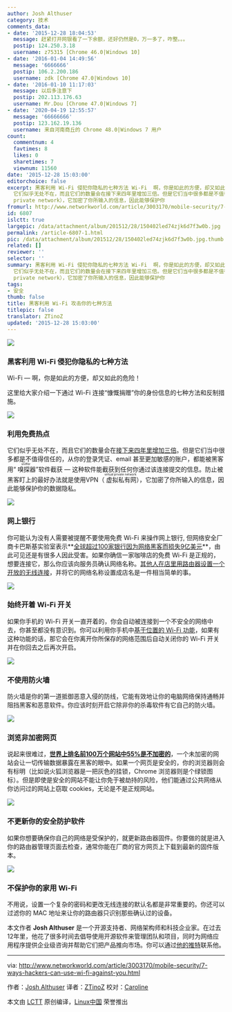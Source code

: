 ```yaml
---
author: Josh Althuser
category: 技术
comments_data:
- date: '2015-12-28 18:04:53'
  message: 赶紧打开网银看了一下余额，还好仍然是0，万一多了，咋整。。。
  postip: 124.250.3.18
  username: z75315 [Chrome 46.0|Windows 10]
- date: '2016-01-04 14:49:56'
  message: '6666666'
  postip: 106.2.200.186
  username: zdk [Chrome 47.0|Windows 10]
- date: '2016-01-10 11:17:03'
  message: 以后多注意下
  postip: 202.113.176.63
  username: Mr.Dou [Chrome 47.0|Windows 7]
- date: '2020-04-19 12:55:57'
  message: '66666666'
  postip: 123.162.19.136
  username: 来自河南商丘的 Chrome 48.0|Windows 7 用户
count:
  commentnum: 4
  favtimes: 8
  likes: 0
  sharetimes: 7
  viewnum: 11560
date: '2015-12-28 15:03:00'
editorchoice: false
excerpt: 黑客利用 Wi-Fi 侵犯你隐私的七种方法 Wi-Fi  啊，你是如此的方便，却又如此的危险！ 这里给大家介绍一下通过 Wi-Fi 连接慷慨捐赠你的身份信息的七种方法和反制措施。  利用免费热点
  它们似乎无处不在，而且它们的数量会在接下来四年里增加三倍。但是它们当中很多都是不值得信任的，从你的登录凭证、email 甚至更加敏感的账户，都能被黑客用嗅探器（sniffers）软件截获  这种软件能截获到任何你通过该连接提交的信息。防止被黑客盯上的最好办法就是使用VPN（虚拟私有网virtual
  private network），它加密了你所输入的信息，因此能够保护你
fromurl: http://www.networkworld.com/article/3003170/mobile-security/7-ways-hackers-can-use-wi-fi-against-you.html
id: 6807
islctt: true
largepic: /data/attachment/album/201512/28/150402led74zjk6d7f3w0b.jpg
permalink: /article-6807-1.html
pic: /data/attachment/album/201512/28/150402led74zjk6d7f3w0b.jpg.thumb.jpg
related: []
reviewer: ''
selector: ''
summary: 黑客利用 Wi-Fi 侵犯你隐私的七种方法 Wi-Fi  啊，你是如此的方便，却又如此的危险！ 这里给大家介绍一下通过 Wi-Fi 连接慷慨捐赠你的身份信息的七种方法和反制措施。  利用免费热点
  它们似乎无处不在，而且它们的数量会在接下来四年里增加三倍。但是它们当中很多都是不值得信任的，从你的登录凭证、email 甚至更加敏感的账户，都能被黑客用嗅探器（sniffers）软件截获  这种软件能截获到任何你通过该连接提交的信息。防止被黑客盯上的最好办法就是使用VPN（虚拟私有网virtual
  private network），它加密了你所输入的信息，因此能够保护你
tags:
- 安全
thumb: false
title: 黑客利用 Wi-Fi 攻击你的七种方法
titlepic: false
translator: ZTinoZ
updated: '2015-12-28 15:03:00'
---
```


![](/data/attachment/album/201512/28/150402led74zjk6d7f3w0b.jpg)


### 黑客利用 Wi-Fi 侵犯你隐私的七种方法


Wi-Fi — 啊，你是如此的方便，却又如此的危险！


这里给大家介绍一下通过 Wi-Fi 连接“慷慨捐赠”你的身份信息的七种方法和反制措施。


![](/data/attachment/album/201512/28/150403q2353vv9225l3ztu.jpg)


### 利用免费热点


它们似乎无处不在，而且它们的数量会在[接下来四年里增加三倍](http://www.pcworld.com/article/243464/number_of_wifi_hotspots_to_quadruple_by_2015_says_study.html)。但是它们当中很多都是不值得信任的，从你的登录凭证、email 甚至更加敏感的账户，都能被黑客用“<ruby> 嗅探器 <rp>  （ </rp> <rt>  sniffer </rt> <rp>  ） </rp></ruby>”软件截获 — 这种软件能截获到任何你通过该连接提交的信息。防止被黑客盯上的最好办法就是使用VPN（<ruby> 虚拟私有网 <rp>  （ </rp> <rt>  virtual private network </rt> <rp>  ） </rp></ruby>），它加密了你所输入的信息，因此能够保护你的数据隐私。


![](/data/attachment/album/201512/28/150403fzoh7nk25k8bxphg.jpg)


### 网上银行


你可能认为没有人需要被提醒不要使用免费 Wi-Fi 来操作网上银行, 但网络安全厂商卡巴斯基实验室表示**[全球超过100家银行因为网络黑客而损失9亿美元](http://www.nytimes.com/2015/02/15/world/bank-hackers-steal-millions-via-malware.html?hp&amp;action=click&amp;pgtype=Homepage&amp;module=first-column-region%C2%AEion=top-news&amp;WT.nav=top-news&amp;_r=3)**，由此可见还是有很多人因此受害。如果你确信一家咖啡店的免费 Wi-Fi 是正规的，想要连接它，那么你应该向服务员确认网络名称。[其他人在店里用路由器设置一个开放的无线连接](http://news.yahoo.com/blogs/upgrade-your-life/banking-online-not-hacked-182159934.html)，并将它的网络名称设置成店名是一件相当简单的事。


![](/data/attachment/album/201512/28/150404kdc4lv9w3ml3973w.jpg)


### 始终开着 Wi-Fi 开关


如果你手机的 Wi-Fi 开关一直开着的，你会自动被连接到一个不安全的网络中去，你甚至都没有意识到。你可以利用你手机中[基于位置的 Wi-Fi 功能](http://pocketnow.com/2014/10/15/should-you-leave-your-smartphones-wifi-on-or-turn-it-off)，如果有这种功能的话，那它会在你离开你所保存的网络范围后自动关闭你的 Wi-Fi 开关并在你回去之后再次开启。


![](/data/attachment/album/201512/28/150404re00e2vverrhfnfv.jpg)


### 不使用防火墙


防火墙是你的第一道抵御恶意入侵的防线，它能有效地让你的电脑网络保持通畅并阻挡黑客和恶意软件。你应该时刻开启它除非你的杀毒软件有它自己的防火墙。


![](/data/attachment/album/201512/28/150405eba2m6aa5yygu1b3.jpg)


### 浏览非加密网页


说起来很难过，**[世界上排名前100万个网站中55%是不加密的](http://www.cnet.com/news/chrome-becoming-tool-in-googles-push-for-encrypted-web/)**，一个未加密的网站会让一切传输数据暴露在黑客的眼中。如果一个网页是安全的，你的浏览器则会有标明（比如说火狐浏览器是一把灰色的挂锁，Chrome 浏览器则是个绿锁图标）。但是即使是安全的网站不能让你免于被劫持的风险，他们能通过公共网络从你访问过的网站上窃取 cookies，无论是不是正规网站。


![](/data/attachment/album/201512/28/150405x3e7ez113e7g3vb2.jpg)


### 不更新你的安全防护软件


如果你想要确保你自己的网络是受保护的，就更新路由器固件。你要做的就是进入你的路由器管理页面去检查，通常你能在厂商的官方网页上下载到最新的固件版本。


![](/data/attachment/album/201512/28/150405azqsozi8zqni3nb7.jpg)


### 不保护你的家用 Wi-Fi


不用说，设置一个复杂的密码和更改无线连接的默认名都是非常重要的。你还可以过滤你的 MAC 地址来让你的路由器只识别那些确认过的设备。


本文作者 **Josh Althuser** 是一个开源支持者、网络架构师和科技企业家。在过去12年里，他花了很多时间去倡导使用开源软件来管理团队和项目，同时为网络应用程序提供企业级咨询并帮助它们把产品推向市场。你可以通过[他的推特](https://twitter.com/JoshAlthuser)联系他。




---


via: <http://www.networkworld.com/article/3003170/mobile-security/7-ways-hackers-can-use-wi-fi-against-you.html>


作者：[Josh Althuser](https://twitter.com/JoshAlthuser) 译者：[ZTinoZ](https://github.com/ZTinoZ) 校对：[Caroline](https://github.com/carolinewuyan)


本文由 [LCTT](https://github.com/LCTT/TranslateProject) 原创编译，[Linux中国](https://linux.cn/) 荣誉推出